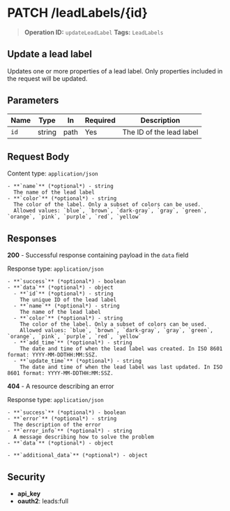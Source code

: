 # PATCH /leadLabels/{id}

> **Operation ID:** `updateLeadLabel`
> **Tags:** `LeadLabels`

## Update a lead label

Updates one or more properties of a lead label. Only properties included in the request will be updated.


## Parameters

| Name | Type | In | Required | Description |
|------|------|-------|----------|-------------|
| `id` | string | path | Yes | The ID of the lead label |

## Request Body

Content type: `application/json`

```
- **`name`** (*optional*) - string
  The name of the lead label
- **`color`** (*optional*) - string
  The color of the label. Only a subset of colors can be used.
  Allowed values: `blue`, `brown`, `dark-gray`, `gray`, `green`, `orange`, `pink`, `purple`, `red`, `yellow`
```

## Responses

**200** - Successful response containing payload in the `data` field

Response type: `application/json`

```
- **`success`** (*optional*) - boolean
- **`data`** (*optional*) - object
  - **`id`** (*optional*) - string
    The unique ID of the lead label
  - **`name`** (*optional*) - string
    The name of the lead label
  - **`color`** (*optional*) - string
    The color of the label. Only a subset of colors can be used.
    Allowed values: `blue`, `brown`, `dark-gray`, `gray`, `green`, `orange`, `pink`, `purple`, `red`, `yellow`
  - **`add_time`** (*optional*) - string
    The date and time of when the lead label was created. In ISO 8601 format: YYYY-MM-DDTHH:MM:SSZ.
  - **`update_time`** (*optional*) - string
    The date and time of when the lead label was last updated. In ISO 8601 format: YYYY-MM-DDTHH:MM:SSZ.
```

**404** - A resource describing an error

Response type: `application/json`

```
- **`success`** (*optional*) - boolean
- **`error`** (*optional*) - string
  The description of the error
- **`error_info`** (*optional*) - string
  A message describing how to solve the problem
- **`data`** (*optional*) - object

- **`additional_data`** (*optional*) - object

```


## Security

- **api_key**
- **oauth2**: leads:full